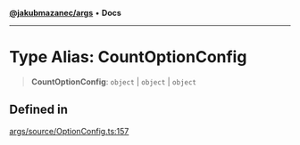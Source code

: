 [**@jakubmazanec/args**](../README.md) • **Docs**

---

# Type Alias: CountOptionConfig

> **CountOptionConfig**: `object` \| `object` \| `object`

## Defined in

[args/source/OptionConfig.ts:157](https://github.com/jakubmazanec/tools/blob/043f017b24789eba8a7eb285e0e1042ac4eaaeea/packages/args/source/OptionConfig.ts#L157)
